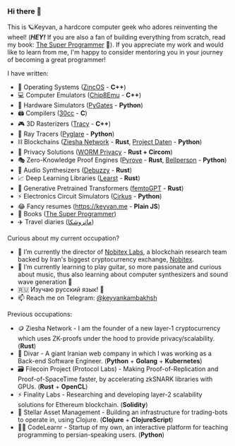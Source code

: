### Hi there 👋

This is 🪐Keyvan, a hardcore computer geek who adores reinventing the wheel! (***HEY!*** If you are also a fan of building everything from scratch, read my book: [The Super Programmer](https://github.com/keyvank/tsp) 📖). If you appreciate my work and would like to learn from me, I'm happy to consider mentoring you in your journey of becoming a great programmer!

I have written:
 - 🐧 Operating Systems ([ZincOS](https://github.com/keyvank/zincos) - **C++**)
 - 💻 Computer Emulators ([Chip8Emu](https://github.com/keyvank/chip8emu) - **C++**)
 - 🔌 Hardware Simulators ([PyGates](https://github.com/keyvank/pygates) - **Python**)
 - 🖨️ Compilers ([30cc](https://github.com/keyvank/30cc) - **C**)
 - 🎮 3D Rasterizers ([Tracy](https://github.com/keyvank/tracy) - **C++**)
 - 🎱 Ray Tracers ([Pyglare](https://github.com/keyvank/pyglare) - **Python**)
 - ⛓️ Blockchains ([Ziesha Network](https://github.com/ziesha-network/bazuka) - **Rust**, [Project Daten](https://github.com/xdtlab/pydaten) - **Python**)
 - 🥷 Privacy Solutions ([WORM Privacy](https://github.com/worm-privacy/proof-of-burn) - **Rust + Circom**)
 - 🎭 Zero-Knowledge Proof Engines ([Pyrove](https://github.com/keyvank/pyrove) - **Rust**, [Bellperson](https://github.com/filecoin-project/bellperson) - **Python**)
 - 🎵 Audio Synthesizers ([Debuzzy](https://github.com/keyvank/debuzzy) - **Rust**)
 - 📈 Deep Learning Libraries ([Learst](https://github.com/keyvank/learst) - **Rust**)
 - 🤖 Generative Pretrained Transformers ([femtoGPT](https://github.com/keyvank/femtoGPT) - **Rust**)
 - ⚡ Electronics Circuit Simulators ([Cirkus](https://github.com/keyvank/cirkus) - **Python**)
 - 😂 Fancy resumes (https://keyvan.me - **Plain JS**)
 - 📖 Books ([The Super Programmer](https://github.com/keyvank/tsp))
 - ✈️ Travel diaries ([ماتروشکا](https://matrushka.ir))

Curious about my current occupation?

- 🔭 I’m currently the director of [Nobitex Labs](https://labs.nobitex.ir), a blockchain research team backed by Iran's biggest cryptocurrency exchange, [Nobitex](https://nobitex.ir).
- 🎸 I’m currently learning to play guitar, so more passionate and curious about music, thus also learning about computer synthesizers and sound wave generation 🎵
- 🇷🇺 Изучаю русский язык! 👅
- 📫 Reach me on Telegram: [@keyvankambakhsh](https://t.me/keyvankambakhsh)

Previous occupations:

 - 🪙 Ziesha Network - I am the founder of a new layer-1 cryptocurrency which uses ZK-proofs under the hood to provide privacy/scalability. (**Rust**)
 - 🧱 Divar - A giant Iranian web company in which I was working as a Back-end Software Engineer. (**Python** + **Golang** + **Kubernetes**)
 - 🗃️ Filecoin Project (Protocol Labs) - Making Proof-of-Replication and Proof-of-SpaceTime faster, by accelerating zkSNARK libraries with GPUs. (**Rust** + **OpenCL**)
 - ⚡ Finality Labs - Researching and developing layer-2 scalability solutions for Ethereum blockchain. (**Solidity**)
 - 🤑 Stellar Asset Management - Building an infrastructure for trading-bots to operate in, using Clojure. (**Clojure** + **ClojureScript**)
 - 🧑‍🏫 CodeLearnr - Startup of my own, an interactive platform for teaching programming to persian-speaking users. (**Python**)
